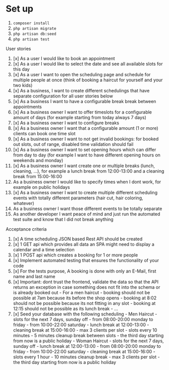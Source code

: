 # Set up

1. `` composer install ``
2.  `` php artisan migrate ``
3.  `` php artisan db:seed ``
4. `` php artisan test ``

User stories

1. [x] As a user I would like to book an appointment
2. [x] As a user I would like to select the date and see all available slots for this day
3. [x] As a user I want to open the scheduling page and schedule for multiple people at once (think of booking a haircut for yourself and your two kids)
4. [x] As a business, I want to create different schedulings that have separate configuration for all user stories below
5. [x] As a business I want to have a configurable break break between appointments
6. [x] As a business owner I want to offer timeslots for a configurable amount of days (for example starting from today always 7 days)
7. [x] As a business owner I want to configure breaks
8. [x] As a business owner I want that a configurable amount (1 or more) clients can book one time slot
9. [x] As a business owner I want to not get invalid bookings: for booked out slots, out of range, disabled time validation should fail
10. [x] As a business owner I want to set opening hours which can differ from day to day (for example I want to have different opening hours on weekends and monday)
11. [x] As a business owner I want create one or multiple breaks (lunch, cleaning, ...), for example a lunch break from 12:00-13:00 and a cleaning break from 15:00-16:00
12.  As a business owner I would like to specify times when I dont work, for example on public holidays
13. [x] As a business owner I want to create multiple different scheduling events with totally different parameters (hair cut, hair coloring, whatever)
14. As a business owner I want those different events to be totally separate
15. As another developer I want peace of mind and just run the automated test suite and know that I did not break anything


Acceptance criteria

1. [x] A time scheduling JSON based Rest API should be created
2. [x] 1 GET api which provides all data an SPA might need to display a calendar and a time selection
3. [x] 1 POST api which creates a booking for 1 or more people
4. [x] Implement automated testing that ensures the functionality of your code
5. [x] For the tests purpose, A booking is done with only an E-Mail, first name and last name
6. [x] Important: dont trust the frontend, validate the data so that the API returns an exception in case something does not fit into the schema or is already booked out - For a men haircut - booking should not be possible at 7am because its before the shop opens - booking at 8:02 should not be possible because its not fitting in any slot - booking at 12:15 should not be possible as its lunch break - ...
7. [x] Seed your database with the following scheduling - Men Haircut - slots for the next 7 days, sunday off - from 08:00-20:00 monday to friday - from 10:00-22:00 saturday - lunch break at 12:00-13:00 - cleaning break at 15:00-16:00 - max 3 clients per slot - slots every 10 minutes - 5 minutes cleanup break between slots - the third day starting from now is a public holiday - Woman Haircut - slots for the next 7 days, sunday off - lunch break at 12:00-13:00 - from 08:00-20:00 monday to friday - from 10:00-22:00 saturday - cleaning break at 15:00-16:00 - slots every 1 hour - 10 minutes cleanup break  - max 3 clients per slot - the third day starting from now is a public holiday
